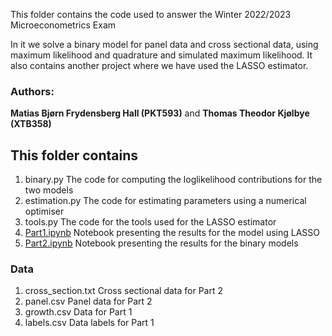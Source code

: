 This folder contains the code used to answer the Winter 2022/2023 Microeconometrics Exam

In it we solve a binary model for panel data and cross sectional data, using maximum likelihood and quadrature and simulated maximum likelihood. It also contains another project where we have used the LASSO estimator.

### Authors:

**Matias Bjørn Frydensberg Hall (PKT593)** and **Thomas Theodor Kjølbye (XTB358)**

## This folder contains

1. binary.py The code for computing the loglikelihood contributions for the two models
2. estimation.py The code for estimating parameters using a numerical optimiser
3. tools.py The code for the tools used for the LASSO estimator
4. [Part1.ipynb](Part1.ipynb) Notebook presenting the results for the model using LASSO
5. [Part2.ipynb](Part2.ipynb) Notebook presenting the results for the binary models

### Data

1. cross_section.txt Cross sectional data for Part 2
2. panel.csv Panel data for Part 2
3. growth.csv Data for Part 1
4. labels.csv Data labels for Part 1
